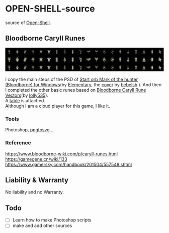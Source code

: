 # OPEN-SHELL-source

source of [Open-Shell](https://github.com/Open-Shell/Open-Shell-Menu).

## Bloodborne Caryll Runes

![](bloodborne-caryll-runes/bloodborne-caryll-runes.png)

I copy the main steps of the PSD of [Start orb Mark of the hunter (Bloodborne) for Windows](https://vsthemes.org/en/icon/startorb/857-mark-of-the-hunter-bloodborne.html)(by [Elementary](https://vsthemes.org/en/user/Elementary/), the [cover](https://www.deviantart.com/bebelsh/art/Mark-of-the-hunter-732406069) by [bebelsh](https://www.deviantart.com/bebelsh) ). And then I completed the other basic runes based on [Bloodborne Caryll Rune Vectors](https://www.deviantart.com/lolly535/art/Bloodborne-Caryll-Rune-Vectors-545838128)(by [lolly535](https://www.deviantart.com/lolly535)).  
A [table](_table/bloodborne-caryll-runes.md) is attached.  
Although I am a cloud player for this game, I like it.

### Tools

Photoshop, [pngtosvg](https://www.pngtosvg.com)…

### Reference

https://www.bloodborne-wiki.com/p/caryll-runes.html  
https://gamegene.cn/wiki/133  
https://www.gamersky.com/handbook/201504/557548.shtml


## Liability & Warranty

No liability and no Warranty.

## Todo

- [ ] Learn how to make Photoshop scripts
- [ ] make and add other sources